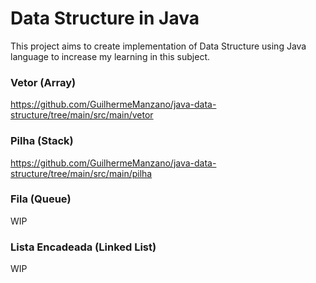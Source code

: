 # Data Structure in Java

This project aims to create implementation of Data Structure using Java language to increase my learning in this subject.

### Vetor (Array)
https://github.com/GuilhermeManzano/java-data-structure/tree/main/src/main/vetor

### Pilha (Stack)
https://github.com/GuilhermeManzano/java-data-structure/tree/main/src/main/pilha

### Fila (Queue)
WIP

### Lista Encadeada (Linked List)
WIP
